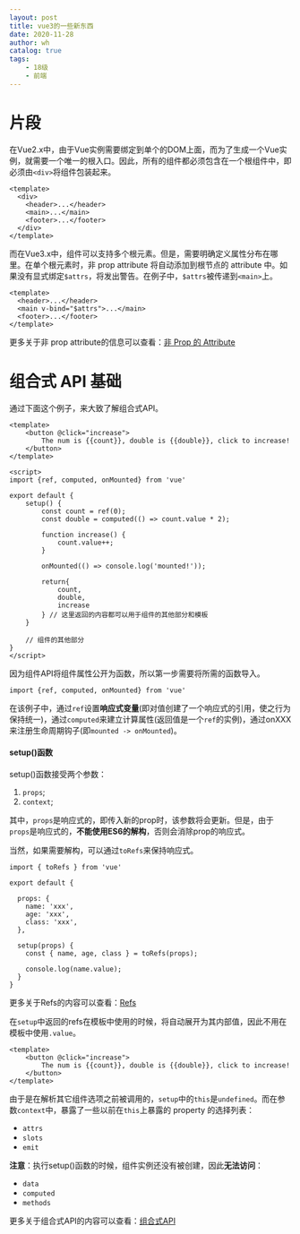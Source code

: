 ```yaml
---
layout: post
title: vue3的一些新东西
date: 2020-11-28
author: wh
catalog: true
tags:
    - 18级
    - 前端
---
```



# 片段
在Vue2.x中，由于Vue实例需要绑定到单个的DOM上面，而为了生成一个Vue实例，就需要一个唯一的根入口。因此，所有的组件都必须包含在一个根组件中，即必须由`<div>`将组件包装起来。
```
<template>
  <div>
    <header>...</header>
    <main>...</main>
    <footer>...</footer>
  </div>
</template>
```

而在Vue3.x中，组件可以支持多个根元素。但是，需要明确定义属性分布在哪里。在单个根元素时，非 prop attribute 将自动添加到根节点的 attribute 中。如果没有显式绑定`$attrs`，将发出警告。在例子中，`$attrs`被传递到`<main>`上。
```
<template>
  <header>...</header>
  <main v-bind="$attrs">...</main>
  <footer>...</footer>
</template>
```

更多关于非 prop attribute的信息可以查看：[非 Prop 的 Attribute](https://www.vue3js.cn/docs/zh/guide/component-attrs.html)


# 组合式 API 基础
通过下面这个例子，来大致了解组合式API。
```
<template>
    <button @click="increase">
        The num is {{count}}, double is {{double}}, click to increase!
    </button>
</template>

<script>
import {ref, computed, onMounted} from 'vue'

export default {
    setup() {
        const count = ref(0);
        const double = computed(() => count.value * 2);

        function increase() {
            count.value++;
        }

        onMounted(() => console.log('mounted!'));

        return{
            count,
            double,
            increase
        } // 这里返回的内容都可以用于组件的其他部分和模板
    }
    
    // 组件的其他部分
}
</script>
```

因为组件API将组件属性公开为函数，所以第一步需要将所需的函数导入。

`import {ref, computed, onMounted} from 'vue'`

在该例子中，通过`ref`设置**响应式变量**(即对值创建了一个响应式的引用，使之行为保持统一)，通过`computed`来建立计算属性(返回值是一个`ref`的实例)，通过onXXX来注册生命周期钩子(即`mounted -> onMounted`)。

#### **setup()函数**
setup()函数接受两个参数：
1. `props`;
2. `context`;

其中，`props`是响应式的，即传入新的prop时，该参数将会更新。但是，由于`props`是响应式的，**不能使用ES6的解构**，否则会消除prop的响应式。

当然，如果需要解构，可以通过`toRefs`来保持响应式。
```
import { toRefs } from 'vue'

export default {

  props: {
    name: 'xxx',
    age: 'xxx',
    class: 'xxx',
  },

  setup(props) {
    const { name, age, class } = toRefs(props);

    console.log(name.value);
  }
}
```
更多关于Refs的内容可以查看：[Refs](https://www.vue3js.cn/docs/zh/api/refs-api.html)

在`setup`中返回的refs在模板中使用的时候，将自动展开为其内部值，因此不用在模板中使用`.value`。
```
<template>
    <button @click="increase">
        The num is {{count}}, double is {{double}}, click to increase!
    </button>
</template>
```

由于是在解析其它组件选项之前被调用的，`setup`中的`this`是`undefined`。而在参数`context`中，暴露了一些以前在`this`上暴露的 property 的选择列表：
- `attrs`
- `slots`
- `emit`

**注意**：执行setup()函数的时候，组件实例还没有被创建，因此**无法访问**：
- `data`
- `computed`
- `methods`


更多关于组合式API的内容可以查看：[组合式API](https://www.vue3js.cn/docs/zh/guide/composition-api-introduction.html)